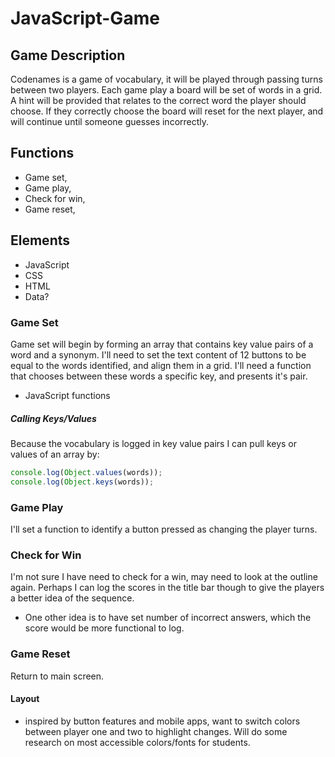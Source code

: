 # JavaScript-Game

## Game Description
Codenames is a game of vocabulary, it will be played through passing turns between two players. Each game play a board will be set of words in a grid. A hint will be provided that relates to the correct word the player should choose. If they correctly choose the board will reset for the next player, and will continue until someone guesses incorrectly.



## Functions

- Game set,
- Game play,
- Check for win,
- Game reset,

## Elements

- JavaScript
- CSS
- HTML
- Data?

### Game Set

Game set will begin by forming an array that contains key value pairs of a word and a synonym. I'll need to set the text content of 12 buttons to be equal to the words identified, and align them in a grid. I'll need a function that chooses between these words a specific key, and presents it's pair.

- JavaScript functions

##### Calling Keys/Values
Because the vocabulary is logged in key value pairs I can pull keys or values of an array by:
``` JavaScript 
console.log(Object.values(words));
console.log(Object.keys(words));
```



### Game Play

I'll set a function to identify a button pressed as changing the player turns.

### Check for Win

I'm not sure I have need to check for a win, may need to look at the outline again. Perhaps I can log the scores in the title bar though to give the players a better idea of the sequence.

- One other idea is to have set number of incorrect answers, which the score would be more functional to log.

### Game Reset

Return to main screen.

#### Layout
- inspired by button features and mobile apps, want to switch colors between player one and two to highlight changes. Will do some research on most accessible colors/fonts for students.